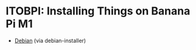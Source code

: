 ITOBPI: Installing Things on Banana Pi M1
=========================================

- [Debian](debian/installer/README.md) (via debian-installer)
